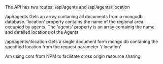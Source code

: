 The API has two routes: /api/agents and /api/agents/:location

/api/agents
Gets an array contaning all documents from a mongodb database. 
'location' property contains the name of the regional area occupied by agents.
The 'agents' property is an array containig the name and detailed locations of the Agents

/api/agents/:location
Gets a single document form mongo db contaning the specified location from the request parameter '/:location'

Am using cors from NPM to facilitate cross origin resource sharing.

